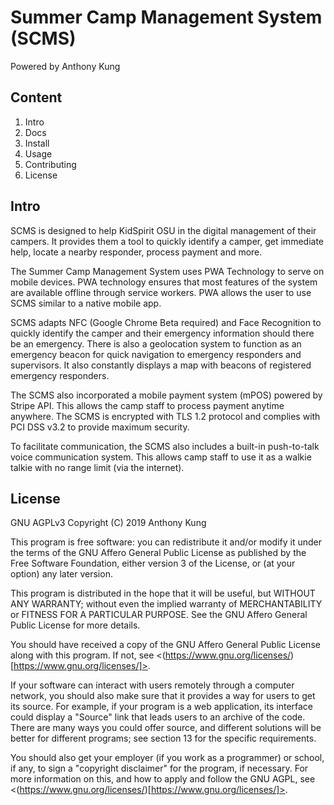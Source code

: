 # Summer Camp Management System (SCMS)
Powered by Anthony Kung

## Content
1. Intro
2. Docs
3. Install
4. Usage
5. Contributing
6. License

## Intro
SCMS is designed to help KidSpirit OSU in the digital management of their campers. It provides them a tool to quickly identify a camper, get immediate help, locate a nearby responder, process payment and more.

The Summer Camp Management System uses PWA Technology to serve on mobile devices. PWA technology ensures that most features of the system are available offline through service workers. PWA allows the user to use SCMS similar to a native mobile app.

SCMS adapts NFC (Google Chrome Beta required) and Face Recognition to quickly identify the camper and their emergency information should there be an emergency. There is also a geolocation system to function as an emergency beacon for quick navigation to emergency responders and supervisors. It also constantly displays a map with beacons of registered emergency responders.

The SCMS also incorporated a mobile payment system (mPOS) powered by Stripe API. This allows the camp staff to process payment anytime anywhere. The SCMS is encrypted with TLS 1.2 protocol and complies with PCI DSS v3.2 to provide maximum security.

To facilitate communication, the SCMS also includes a built-in push-to-talk voice communication system. This allows camp staff to use it as a walkie talkie with no range limit (via the internet).

## License
GNU AGPLv3
Copyright (C) 2019  Anthony Kung

 This program is free software: you can redistribute it and/or modify
 it under the terms of the GNU Affero General Public License as published
 by the Free Software Foundation, either version 3 of the License, or
 (at your option) any later version.

This program is distributed in the hope that it will be useful,
but WITHOUT ANY WARRANTY; without even the implied warranty of
MERCHANTABILITY or FITNESS FOR A PARTICULAR PURPOSE.  See the
GNU Affero General Public License for more details.

You should have received a copy of the GNU Affero General Public License
along with this program.  If not, see <(https://www.gnu.org/licenses/)[https://www.gnu.org/licenses/]>.

If your software can interact with users remotely through a computer
network, you should also make sure that it provides a way for users to
get its source.  For example, if your program is a web application, its
interface could display a "Source" link that leads users to an archive
of the code.  There are many ways you could offer source, and different
solutions will be better for different programs; see section 13 for the
specific requirements.

You should also get your employer (if you work as a programmer) or school,
if any, to sign a "copyright disclaimer" for the program, if necessary.
For more information on this, and how to apply and follow the GNU AGPL, see
<(https://www.gnu.org/licenses/)[https://www.gnu.org/licenses/]>.
